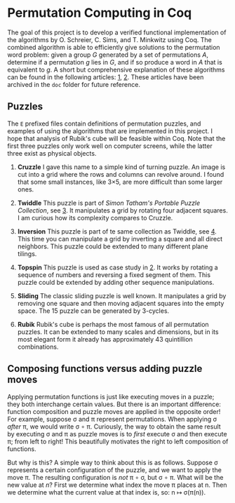 Permutation Computing in Coq
============================
The goal of this project is to develop a verified functional implementation of
the algorithms by O. Schreier, C. Sims, and T. Minkwitz using Coq. The combined
algorithm is able to efficiently give solutions to the permutation word problem:
given a group _G_ generated by a set of permutations _A_, determine if a
permutation _g_ lies in _G_, and if so produce a word in _A_ that is equivalent
to _g_. A short but comprehensive explanation of these algorithms can be found
in the following articles: [1], [2]. These articles have been archived in the
`doc` folder for future reference.

[1]: https://mathstrek.blog/2018/06/12/schreier-sims-algorithm/
[2]: https://mathstrek.blog/2018/06/21/solving-permutation-based-puzzles/

Puzzles
-------
The `E` prefixed files contain definitions of permutation puzzles, and examples
of using the algorithms that are implemented in this project. I hope that
analysis of Rubik's cube will be feasible within Coq. Note that the first three
puzzles only work well on computer screens, while the latter three exist as
physical objects.

1. **Cruzzle** I gave this name to a simple kind of turning puzzle. An image is
   cut into a grid where the rows and columns can revolve around. I found that
   some small instances, like 3×5, are more difficult than some larger ones.

2. **Twiddle** This puzzle is part of *Simon Tatham's Portable Puzzle
   Collection*, see [3]. It manipulates a grid by rotating four adjacent
   squares. I am curious how its complexity compares to Cruzzle.

3. **Inversion** This puzzle is part of te same collection as Twiddle, see [4].
   This time you can manipulate a grid by inverting a square and all direct
   neighbors. This puzzle could be extended to many different plane tilings.

4. **Topspin** This puzzle is used as case study in [2]. It works by rotating
   a sequence of numbers and reversing a fixed segment of them. This puzzle
   could be extended by adding other sequence manipulations.

5. **Sliding** The classic sliding puzzle is well known. It manipulates a grid
   by removing one square and then moving adjacent squares into the empty space.
   The 15 puzzle can be generated by 3-cycles.

6. **Rubik** Rubik's cube is perhaps the most famous of all permutation puzzles.
   It can be extended to many scales and dimensions, but in its most elegant
   form it already has approximately 43 quintillion combinations.

[3]: https://www.chiark.greenend.org.uk/~sgtatham/puzzles/js/twiddle.html
[4]: https://www.chiark.greenend.org.uk/~sgtatham/puzzles/js/flip.html

Composing functions versus adding puzzle moves
----------------------------------------------
Applying permutation functions is just like executing moves in a puzzle; they
both interchange certain values. But there is an important difference: function
composition and puzzle moves are applied in the opposite order! For example,
suppose σ and π represent permutations. When applying σ _after_ π, we would
write σ ∘ π. Curiously, the way to obtain the same result by executing σ and π
as puzzle moves is to _first_ execute σ and then execute π; from left to right!
This beautifully motivates the right to left composition of functions.

But why is this? A simple way to think about this is as follows. Suppose σ
represents a certain configuration of the puzzle, and we want to apply the move
π. The resulting configuration is _not_ π ∘ σ, but σ ∘ π. What will be the new
value at _n_? First we determine what index the move π places at n. Then we
determine what the current value at that index is, so: n ↦ σ(π(n)).
